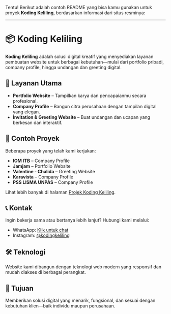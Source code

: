 Tentu! Berikut adalah contoh README yang bisa kamu gunakan untuk proyek **Koding Keliling**, berdasarkan informasi dari situs resminya:

---

# 📦 Koding Keliling

**Koding Keliling** adalah solusi digital kreatif yang menyediakan layanan pembuatan website untuk berbagai kebutuhan—mulai dari portfolio pribadi, company profile, hingga undangan dan greeting digital.

## 🚀 Layanan Utama

- **Portfolio Website** – Tampilkan karya dan pencapaianmu secara profesional.
- **Company Profile** – Bangun citra perusahaan dengan tampilan digital yang elegan.
- **Invitation & Greeting Website** – Buat undangan dan ucapan yang berkesan dan interaktif.

## 📁 Contoh Proyek

Beberapa proyek yang telah kami kerjakan:

- **IOM ITB** – Company Profile
- **Jamjam** – Portfolio Website
- **Valentine - Chalida** – Greeting Website
- **Karavista** – Company Profile
- **PSS LISMA UNPAS** – Company Profile

Lihat lebih banyak di halaman [Projek Koding Keliling](https://www.kodingkeliling.com/projek).

## 📞 Kontak

Ingin bekerja sama atau bertanya lebih lanjut? Hubungi kami melalui:

- WhatsApp: [Klik untuk chat](https://api.whatsapp.com/send/?phone=6281257578571&text=Hallo+admin+Koding+Keliling&type=phone_number&app_absent=0)
- Instagram: [@kodingkeliling](https://instagram.com/kodingkeliling)

## 🛠 Teknologi

Website kami dibangun dengan teknologi web modern yang responsif dan mudah diakses di berbagai perangkat.

## 📌 Tujuan

Memberikan solusi digital yang menarik, fungsional, dan sesuai dengan kebutuhan klien—baik individu maupun perusahaan.

